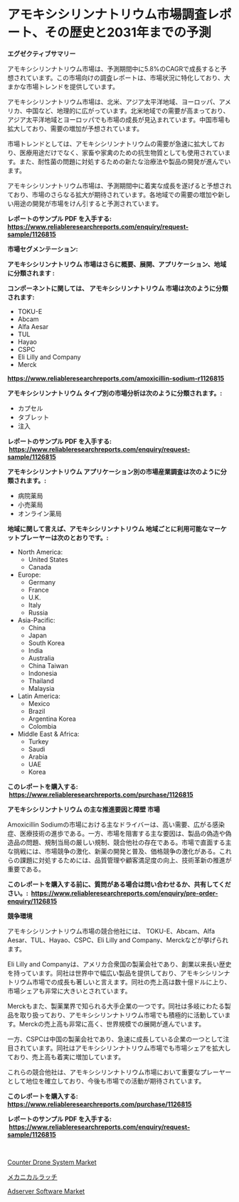 <p><h1>アモキシシリンナトリウム市場調査レポート、その歴史と2031年までの予測</h1></p><p><strong>エグゼクティブサマリー</strong></p>
<p><p>アモキシシリンナトリウム市場は、予測期間中に5.8%のCAGRで成長すると予想されています。この市場向けの調査レポートは、市場状況に特化しており、大まかな市場トレンドを提供しています。</p><p>アモキシシリンナトリウム市場は、北米、アジア太平洋地域、ヨーロッパ、アメリカ、中国など、地理的に広がっています。北米地域での需要が高まっており、アジア太平洋地域とヨーロッパでも市場の成長が見込まれています。中国市場も拡大しており、需要の増加が予想されています。</p><p>市場トレンドとしては、アモキシシリンナトリウムの需要が急速に拡大しており、医療用途だけでなく、家畜や家禽のための抗生物質としても使用されています。また、耐性菌の問題に対処するための新たな治療法や製品の開発が進んでいます。</p><p>アモキシシリンナトリウム市場は、予測期間中に着実な成長を遂げると予想されており、市場のさらなる拡大が期待されています。各地域での需要の増加や新しい用途の開発が市場をけん引すると予測されています。</p></p>
<p><strong>レポートのサンプル PDF を入手する: <a href="https://www.reliableresearchreports.com/enquiry/request-sample/1126815">https://www.reliableresearchreports.com/enquiry/request-sample/1126815</a></strong></p>
<p><strong>市場セグメンテーション:</strong></p>
<p><strong> アモキシシリンナトリウム 市場はさらに概要、展開、アプリケーション、地域に分類されます :</strong></p>
<p><strong>コンポーネントに関しては、 アモキシシリンナトリウム 市場は次のように分類されます: &nbsp;</strong></p>
<p><ul><li>TOKU-E</li><li>Abcam</li><li>Alfa Aesar</li><li>TUL</li><li>Hayao</li><li>CSPC</li><li>Eli Lilly and Company</li><li>Merck</li></ul></p>
<p><strong><a href="https://www.reliableresearchreports.com/amoxicillin-sodium-r1126815">https://www.reliableresearchreports.com/amoxicillin-sodium-r1126815</a></strong></p>
<p><strong> アモキシシリンナトリウム タイプ別の市場分析は次のように分類されます。:</strong></p>
<p><ul><li>カプセル</li><li>タブレット</li><li>注入</li></ul></p>
<p><strong>レポートのサンプル PDF を入手する: &nbsp;<a href="https://www.reliableresearchreports.com/enquiry/request-sample/1126815">https://www.reliableresearchreports.com/enquiry/request-sample/1126815</a></strong></p>
<p><strong> アモキシシリンナトリウム アプリケーション別の市場産業調査は次のように分類されます。:</strong></p>
<p><ul><li>病院薬局</li><li>小売薬局</li><li>オンライン薬局</li></ul></p>
<p><strong>地域に関して言えば、アモキシシリンナトリウム 地域ごとに利用可能なマーケットプレーヤーは次のとおりです。:</strong></p>
<p><ul>
    <li>
        North America:
        <ul>
            <li>United States</li>
            <li>Canada</li>
        </ul>
    </li>
    <li>
        Europe:
        <ul>
            <li>Germany</li>
            <li>France</li>
            <li>U.K.</li>
            <li>Italy</li>
            <li>Russia</li>
        </ul>
    </li>
    <li>
        Asia-Pacific:
        <ul>
            <li>China</li>
            <li>Japan</li>
            <li>South Korea</li>
            <li>India</li>
            <li>Australia</li>
            <li>China Taiwan</li>
            <li>Indonesia</li>
            <li>Thailand</li>
            <li>Malaysia</li>
        </ul>
    </li>
    <li>
        Latin America:
        <ul>
            <li>Mexico</li>
            <li>Brazil</li>
            <li>Argentina Korea</li>
            <li>Colombia</li>
        </ul>
    </li>
    <li>
        Middle East & Africa:
        <ul>
            <li>Turkey</li>
            <li>Saudi</li>
            <li>Arabia</li>
            <li>UAE</li>
            <li>Korea</li>
        </ul>
    </li>
    </ul></p>
<p><strong>このレポートを購入する: &nbsp;<a href="https://www.reliableresearchreports.com/purchase/1126815">https://www.reliableresearchreports.com/purchase/1126815</a></strong></p>
<p><strong>アモキシシリンナトリウム の主な推進要因と障壁 市場</strong></p>
<p><p>Amoxicillin Sodiumの市場における主なドライバーは、高い需要、広がる感染症、医療技術の進歩である。一方、市場を阻害する主な要因は、製品の偽造や偽造品の問題、規制当局の厳しい規制、競合他社の存在である。市場で直面する主な挑戦には、市場競争の激化、新薬の開発と普及、価格競争の激化がある。これらの課題に対処するためには、品質管理や顧客満足度の向上、技術革新の推進が重要である。</p></p>
<p><strong>このレポートを購入する前に、質問がある場合は問い合わせるか、共有してください。:&nbsp; <a href="https://www.reliableresearchreports.com/enquiry/pre-order-enquiry/1126815">https://www.reliableresearchreports.com/enquiry/pre-order-enquiry/1126815</a></strong></p>
<p><strong>競争環境</strong></p>
<p><p>アモキシシリンナトリウム市場の競合他社には、 TOKU-E、Abcam、Alfa Aesar、TUL、Hayao、CSPC、Eli Lilly and Company、Merckなどが挙げられます。</p><p>Eli Lilly and Companyは、アメリカ合衆国の製薬会社であり、創業以来長い歴史を持っています。同社は世界中で幅広い製品を提供しており、アモキシシリンナトリウム市場での成長も著しいと言えます。同社の売上高は数十億ドルに上り、市場シェアも非常に大きいとされています。</p><p>Merckもまた、製薬業界で知られる大手企業の一つです。同社は多岐にわたる製品を取り扱っており、アモキシシリンナトリウム市場でも積極的に活動しています。Merckの売上高も非常に高く、世界規模での展開が進んでいます。</p><p>一方、CSPCは中国の製薬会社であり、急速に成長している企業の一つとして注目されています。同社はアモキシシリンナトリウム市場でも市場シェアを拡大しており、売上高も着実に増加しています。</p><p>これらの競合他社は、アモキシシリンナトリウム市場において重要なプレーヤーとして地位を確立しており、今後も市場での活動が期待されています。</p></p>
<p><strong>このレポートを購入する: &nbsp; <a href="https://www.reliableresearchreports.com/purchase/1126815">https://www.reliableresearchreports.com/purchase/1126815</a></strong></p>
<p><strong>レポートのサンプル PDF を入手する: &nbsp;<a href="https://www.reliableresearchreports.com/enquiry/request-sample/1126815">https://www.reliableresearchreports.com/enquiry/request-sample/1126815</a></strong><strong></strong></p>
<p>&nbsp;</p>
<p><p><a href="https://github.com/lubmix/Market-Research-Report-List-2/blob/main/counter-drone-system-market.md">Counter Drone System Market</a></p><p><a href="https://github.com/EstelWisozk1/Market-Research-Report-List-1/blob/main/834547824645.md">メカニカルラッチ</a></p><p><a href="https://github.com/Hazelklievgspy6vdcsmu106w/Market-Research-Report-List-2/blob/main/adserver-software-market.md">Adserver Software Market</a></p></p>
